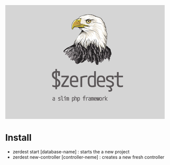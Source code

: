 ![Zerdest is a small php-based mvc framework](/framework/zerdest-logo.png)

# Install
 - zerdest start [database-name] : starts the a new project 
 - zerdest new-controller [controller-neme] : creates a new fresh controller
